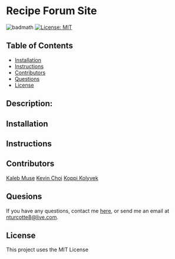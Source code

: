 
 # Recipe Forum Site
![badmath](https://img.shields.io/github/repo-size/TheHebi/recipe-forum-site)
[![License: MIT](https://img.shields.io/badge/License-MIT-yellow.svg)](https://opensource.org/licenses/MIT)
 ## Table of Contents
* [Installation](#installation)
* [Instructions](#instructions)
* [Contributors](#contributors)
* [Questions](#questions)
* [License](#license)

## Description:


## Installation


## Instructions


## Contributors
<a href="https://github.com/kcmuse">Kaleb Muse</a>
<a href="https://github.com/rhwlffk1028">Kevin Choi</a>
<a href="https://github.com/kkolyvek">Koppi Kolyvek</a>

## Quesions
If you have any questions, contact me <a href="https://github.com/TheHebi" target="_blank">here</a>, or send me an email at nturcotte8@live.com.

## License 
 This project uses the MIT License

